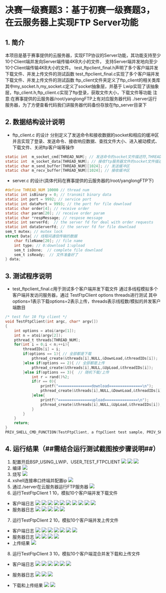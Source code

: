 # 决赛一级赛题3：基于初赛一级赛题3，在云服务器上实现FTP Server功能

## 1. 简介
本项目是基于赛事提供的云服务器，实现FTP协议的Server功能，其功能支持至少10个Client端并发向Server端传输4KB大小的文件，
支持Server端并发地向至少10个Client端传输4KB大小的文件。
test_ftpclient_final.h声明了多个客户端并发下载文件、并发上传文件的测试函数
test_ftpclient_final.c实现了多个客户端并发下载文件、并发上传文件的测试函数
ftp_client文件夹定义了ftp_client的相关类库其中my_socket.h,my_socket.c定义了socket抽象层，并基于
Lwip实现了该抽象层，ftp_client.h,ftp_client.c实现了ftp登录，获取文件大小，下载文件等功能
注意:在赛事提供的云服务器/root/yanglongFTP上有对应服务器代码 ./server运行服务器，为了方便查看代码我们讲服务器代码备份存放在ftp_server目录下
## 2. 数据结构设计说明
- ftp_client.c 的设计
分别定义了发送命令和接收数据的socket和相应的缓冲区并且实现了登录、发送命令、接收响应数据、查找文件大小、进入被动模式、下载文件、关闭ftp客户端等操作
```c
static int  m_socket_cmd[THREAD_NUM]; // 发送命令的socket文件描述符,THREAD_NUM表示线程数目，用来模拟多个客户端并发访问
static int  m_socket_data[THREAD_NUM]; // 接收ftp服务器文件的socket文件描述符
static char m_send_buffer[THREAD_NUM][1024]; // 发送缓冲区
static char m_recv_buffer[THREAD_NUM][1024]; // 接收缓冲区
```
- server.c 的设计(具体代码在赛事提供的云服务器的/root/yanglongFTP下)
```c
#define THREAD_NUM 10000 // thread num
static int isBinary = 0; // transmit binary data
static int port = 9992; // service port
static int dataPort = 9993; // the port for file download
static char order[4]; // receive order
static char param[20]; // receive order param
static char *respMessage; // respose message
static int serverFd;  // the server fd for deal with order requests
static int dataServerFd; // the server fd for file download
sem_t mutex; // mutex lock
struct Data{ // 线程间通信传输的数据
    char fileName[20]; // file name
    int type; // 0:download 1:upload
    sem_t isDone;  // complete file downlaod
    sem_t isReady;  // 文件准备好了
} data;
```
## 3. 测试程序说明
- test_ftpclient_final.c用于测试多个客户端并发下载文件
通过多线程模拟多个客户端并发访问服务器，通过 TestFtpClient options threads进行测试
其中options=1表示下载options=2表示上传，threads表示线程数/模拟的并发客户端数目
```c
/* test for 10 ftp client */
void TestFtpClient(int argc, char* argv[])
{
    int options = atoi(argv[1]);
    int n = atoi(argv[2]);
    pthread_t threads[THREAD_NUM];
    for(int i = 0;i < n;++i){
        threadIDs[i] = i;
        if(options == 1){ // 全部都是下载
            pthread_create(&threads[i],NULL,&DownLoad,&threadIDs[i]);
        }else if(options == 2){ // 全部都是上传
            pthread_create(&threads[i],NULL,&UpLoad,&threadIDs[i]);
        }else if(options == 3){  // 随机下载/上传
            int r = rand()%2;
            if(r == 0){
                printf("===============download===============\n");
                pthread_create(&threads[i],NULL,&DownLoad,&threadIDs[i]);
            }else{
                printf("===============upload===============\n");
                pthread_create(&threads[i],NULL,&UpLoad,&threadIDs[i]);
            }
        }
    }
    return;
}
PRIV_SHELL_CMD_FUNCTION(TestFtpClient, a ftpClient test sample, PRIV_SHELL_CMD_MAIN_ATTR);
```

## 4. 运行结果（##需结合运行测试截图按步骤说明##）
1. 配置开启BSP_USING_LWIP、USER_TEST_FTPCLIENT
![](./img/image.png)
![](./img/image-1.png)
![](./img/image-2.png)
2. 编译
![](./img/image-3.png)
3. 烧写
![](./img/image-4.png)
4. xshell连接串口终端并配置ip
![](./img/image-5.png)
5. 通过./server在云服务器运行FTP服务器
![](./img/image-6.png)
6. 运行TestFtpClient 1 10，模拟10个客户端并发下载文件
- 客户端日志
![](./img/image-7.png)
![](./img/image-8.png)
![](./img/image-9.png)
![](./img/image-10.png)
![](./img/image-11.png)
![](./img/image-12.png)
![](./img/image-13.png)
![](./img/image-14.png)
![](./img/image-15.png)
![](./img/image-16.png)
- 服务器日志
![](./img/image-17.png)
![](./img/image-18.png)
![](./img/image-19.png)
![](./img/image-20.png)
![](./img/image-21.png)
7. 运行TestFtpClient 2 10，模拟10个客户端并发上传文件
- 客户端日志
![](./img/image-22.png)
![](./img/image-23.png)
![](./img/image-24.png)
![](./img/image-25.png)
![](./img/image-26.png)
![](./img/image-27.png)
![](./img/image-28.png)
- 服务器日志
![](./img/image-29.png)
![](./img/image-30.png)
![](./img/image-31.png)
![](./img/image-32.png)
- 上传结果
![](./img/image-33.png)
8. 运行TestFtpClient 3 10，模拟10个客户端混合并发下载和上传文件
- 客户端日志
![](./img/image-34.png)
![](./img/image-35.png)
![](./img/image-36.png)
![](./img/image-37.png)
![](./img/image-38.png)
![](./img/image-39.png)

- 服务器日志
![](./img/image-40.png)
![](./img/image-41.png)
![](./img/image-42.png)

- 下载和上传结果
![](./img/image-43.png)
![](./img/image-44.png)